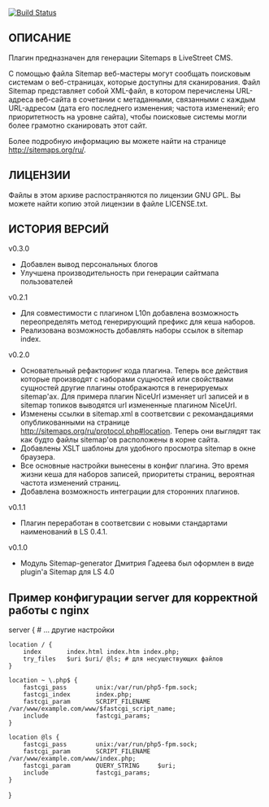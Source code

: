 [![Build Status](https://secure.travis-ci.org/stfalcon-studio/ls-plugin_sitemap.png?branch=master)](https://travis-ci.org/stfalcon-studio/ls-plugin_sitemap)

ОПИСАНИЕ
--------

Плагин предназначен для генерации Sitemaps в LiveStreet CMS.

С помощью файла Sitemap веб-мастеры могут сообщать поисковым системам о
веб-страницах, которые доступны для сканирования. Файл Sitemap представляет
собой XML-файл, в котором перечислены URL-адреса веб-сайта в сочетании с
метаданными, связанными с каждым URL-адресом (дата его последнего изменения;
частота изменений; его приоритетность на уровне сайта), чтобы поисковые системы
могли более грамотно сканировать этот сайт.

Более подробную информацию вы можете найти на странице http://sitemaps.org/ru/.

ЛИЦЕНЗИИ
-------

Файлы в этом архиве распостраняются по лицензии GNU GPL. Вы можете найти копию
этой лицензии в файле LICENSE.txt.


ИСТОРИЯ ВЕРСИЙ
--------------

v0.3.0
- Добавлен вывод персональных блогов
- Улучшена производительность при генерации сайтмапа пользователей

v0.2.1
- Для совместимости с плагином L10n добавлена возможность переопределять метод
  генерирующий префикс для кеша наборов.
- Реализована возможность добавлять наборы ссылок в sitemap index.

v0.2.0
- Основательный рефакторинг кода плагина. Теперь все действия которые производят
  с наборами сущностей или свойствами сущностей другие плагины отображаются в
  генерируемых sitemap'ах.
  Для примера плагин NiceUrl изменяет url записей и в sitemap топиков 
  выводятся url измененные плагином NiceUrl.
- Изменены ссылки в sitemap.xml в соответсвии с рекомандациями опубликованными
  на странице http://sitemaps.org/ru/protocol.php#location. Теперь они
  выглядят так как будто файлы sitemap'ов расположены в корне сайта.
- Добавлены XSLT шаблоны для удобного просмотра sitemap в окне браузера.
- Все основные настройки вынесены в конфиг плагина. Это время жизни кеша для 
  наборов записей, приоритеты страниц, вероятная частота изменений страниц.
- Добавлена возможность интеграции для сторонних плагинов.

v0.1.1
- Плагин переработан в соответсвии с новыми стандартами наименований в LS 0.4.1.

v0.1.0
- Модуль Sitemap-generator Дмитрия Гадеева был оформлен в виде plugin'а Sitemap
  для LS 4.0

Пример конфигурации server для корректной работы с nginx
-------

server {
    # ... другие настройки

    location / {
        index       index.html index.htm index.php;
        try_files   $uri $uri/ @ls; # для несуществующих файлов
    }

    location ~ \.php$ {
        fastcgi_pass        unix:/var/run/php5-fpm.sock;
        fastcgi_index       index.php;
        fastcgi_param       SCRIPT_FILENAME /var/www/example.com/www/$fastcgi_script_name;
        include             fastcgi_params;
    }

    location @ls {
        fastcgi_pass        unix:/var/run/php5-fpm.sock;
        fastcgi_param       SCRIPT_FILENAME  /var/www/example.com/www/index.php;
        fastcgi_param       QUERY_STRING     $uri;
        include             fastcgi_params;
    }

}